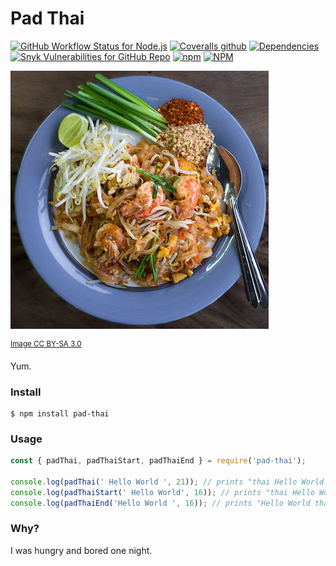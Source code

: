 # Pad Thai
[![GitHub Workflow Status for Node.js](https://img.shields.io/github/actions/workflow/status/giodamelio/pad-thai/node.yml?style=flat-square&label=Node.js%20Build)](https://github.com/giodamelio/pad-thai/actions/workflows/node.yml) [![Coveralls github](https://img.shields.io/coveralls/github/giodamelio/pad-thai.svg?style=flat-square)](https://coveralls.io/github/giodamelio/pad-thai) [![Dependencies](https://img.shields.io/david/giodamelio/pad-thai.svg?style=flat-square)](https://www.npmjs.com/package/pad-thai) [![Snyk Vulnerabilities for GitHub Repo](https://img.shields.io/snyk/vulnerabilities/github/giodamelio/pad-thai.svg?style=flat-square)](https://snyk.io/test/github/giodamelio/pad-thai?targetFile=package.json) [![npm](https://img.shields.io/npm/v/pad-thai.svg?style=flat-square)](https://www.npmjs.com/package/pad-thai) [![NPM](https://img.shields.io/npm/l/pad-thai.svg?style=flat-square)](https://opensource.org/licenses/MIT)

![Pad Thai](pad-thai.jpg)

<sup>[Image CC BY-SA 3.0](https://en.wikipedia.org/wiki/Pad_thai#/media/File:Phat_Thai_kung_Chang_Khien_street_stall.jpg)</sup>

Yum.

### Install

```
$ npm install pad-thai
```

### Usage

```javascript
const { padThai, padThaiStart, padThaiEnd } = require('pad-thai');

console.log(padThai(' Hello World ', 21)); // prints "thai Hello World thai"
console.log(padThaiStart(' Hello World', 16)); // prints "thai Hello World"
console.log(padThaiEnd('Hello World ', 16)); // prints "Hello World thai"
```

### Why?

I was hungry and bored one night.
